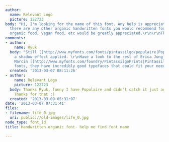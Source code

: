 ```yaml
---
author:
  name: Relevant Logo
  picture: 122723
body: "Hi, I'm looking for the name of this font. Any help is appreciated. Also, if
  there are any other organic handwritten fonts you would recommend for food packaging,
  organic food, vegan food, etc would be greatly appreciated.\r\n\r\nThanks much,\r\n\r\nChris"
comments:
- author:
    name: Ryuk
  body: "Still [[http://www.myfonts.com/fonts/pintassilgo/populaire|Populaire]], with
    a shadow effect applied. \r\nHave a look to the rest of Erica Jung and Ricardo
    Marcin [[http://www.myfonts.com/foundry/PintassilgoPrints|PintassilgoPrints]]
    fonts, they have incredibly good typefaces that could fit your needs."
  created: '2013-03-07 08:11:26'
- author:
    name: Relevant Logo
    picture: 122723
  body: Thanks Ryuk, funny I have Populaire and didn't catch it just added shadow.
    Thanks for that :)
  created: '2013-03-09 05:31:07'
date: '2013-03-07 07:31:41'
files:
- filename: life_0.jpg
  uri: public://old-images/life_0.jpg
node_type: font_id
title: Handwritten organic font- help me find font name

---
```

